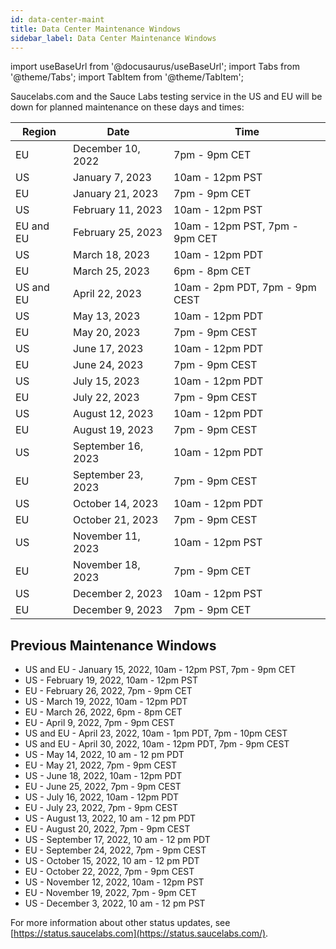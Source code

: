 ```yaml
---
id: data-center-maint
title: Data Center Maintenance Windows
sidebar_label: Data Center Maintenance Windows
---
```


import useBaseUrl from '@docusaurus/useBaseUrl';
import Tabs from '@theme/Tabs';
import TabItem from '@theme/TabItem';

Saucelabs.com and the Sauce Labs testing service in the US and EU will be down for planned maintenance on these days and times:

| Region    | Date               | Time                           |
| --------- | ------------------ | ------------------------------ |
| EU        | December 10, 2022  | 7pm - 9pm CET                  |
| US        | January 7, 2023    | 10am - 12pm PST                |
| EU        | January 21, 2023   | 7pm - 9pm CET                  |
| US        | February 11, 2023  | 10am - 12pm PST                |
| EU and EU | February 25, 2023  | 10am - 12pm PST, 7pm - 9pm CET |
| US        | March 18, 2023     | 10am - 12pm PDT                |
| EU        | March 25, 2023     | 6pm - 8pm CET                  |
| US and EU | April 22, 2023     | 10am - 2pm PDT, 7pm - 9pm CEST |
| US        | May 13, 2023       | 10am - 12pm PDT                |
| EU        | May 20, 2023       | 7pm - 9pm CEST                 |
| US        | June 17, 2023      | 10am - 12pm PDT                |
| EU        | June 24, 2023      | 7pm - 9pm CEST                 |
| US        | July 15, 2023      | 10am - 12pm PDT                |
| EU        | July 22, 2023      | 7pm - 9pm CEST                 |
| US        | August 12, 2023    | 10am - 12pm PDT                |
| EU        | August 19, 2023    | 7pm - 9pm CEST                 |
| US        | September 16, 2023 | 10am - 12pm PDT                |
| EU        | September 23, 2023 | 7pm - 9pm CEST                 |
| US        | October 14, 2023   | 10am - 12pm PDT                |
| EU        | October 21, 2023   | 7pm - 9pm CEST                 |
| US        | November 11, 2023  | 10am - 12pm PST                |
| EU        | November 18, 2023  | 7pm - 9pm CET                  |
| US        | December 2, 2023   | 10am - 12pm PST                |
| EU        | December 9, 2023   | 7pm - 9pm CET                  |

## Previous Maintenance Windows

- US and EU - January 15, 2022, 10am - 12pm PST, 7pm - 9pm CET
- US - February 19, 2022, 10am - 12pm PST
- EU - February 26, 2022, 7pm - 9pm CET
- US - March 19, 2022, 10am - 12pm PDT
- EU - March 26, 2022, 6pm - 8pm CET
- EU - April 9, 2022, 7pm - 9pm CEST
- US and EU - April 23, 2022, 10am - 1pm PDT, 7pm - 10pm CEST
- US and EU - April 30, 2022, 10am - 12pm PDT, 7pm - 9pm CEST
- US - May 14, 2022, 10 am - 12 pm PDT
- EU - May 21, 2022, 7pm - 9pm CEST
- US - June 18, 2022, 10am - 12pm PDT
- EU - June 25, 2022, 7pm - 9pm CEST
- US - July 16, 2022, 10am - 12pm PDT
- EU - July 23, 2022, 7pm - 9pm CEST
- US - August 13, 2022, 10 am - 12 pm PDT
- EU - August 20, 2022, 7pm - 9pm CEST
- US - September 17, 2022, 10 am - 12 pm PDT
- EU - September 24, 2022, 7pm - 9pm CEST
- US - October 15, 2022, 10 am - 12 pm PDT
- EU - October 22, 2022, 7pm - 9pm CEST
- US - November 12, 2022, 10am - 12pm PST
- EU - November 19, 2022, 7pm - 9pm CET
- US - December 3, 2022, 10 am - 12 pm PST

For more information about other status updates, see [https://status.saucelabs.com](https://status.saucelabs.com/).
